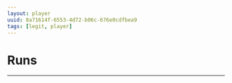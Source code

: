 ```yaml
---
layout: player
uuid: 8a71614f-6553-4d72-b06c-676e0cdfbea9
tags: [legit, player]
---
```


# Runs
---
